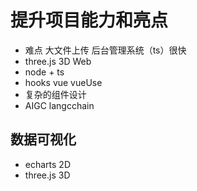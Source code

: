 # 提升项目能力和亮点

- 难点
    大文件上传 后台管理系统（ts）很快
- three.js 3D Web
- node + ts
- hooks vue vueUse
- 复杂的组件设计
- AIGC langcchain

## 数据可视化
- echarts   2D
- three.js  3D 